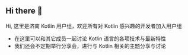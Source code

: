 ## Hi there 👋

Hi, 这里是济南 Kotlin 用户组，欢迎所有对 Kotlin 感兴趣的开发者加入用户组

- 在这里可以和其它成员一起讨论 Kotlin 语言的各项技术与最新特性
- 我们还会不定期举行分享会，进行与 Kotlin 相关的主题分享与讨论

